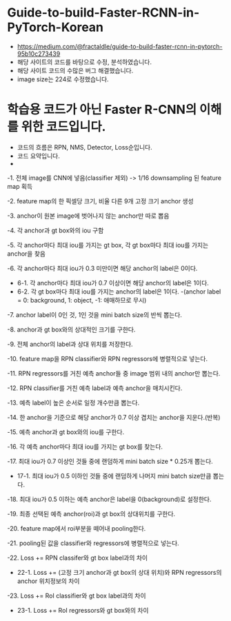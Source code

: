 # Guide-to-build-Faster-RCNN-in-PyTorch-Korean
- https://medium.com/@fractaldle/guide-to-build-faster-rcnn-in-pytorch-95b10c273439
- 해당 사이트의 코드를 바탕으로 수정, 분석하였습니다.
- 해당 사이트 코드의 수많은 버그 해결했습니다.
- image size는 224로 수정했습니다.
# 학습용 코드가 아닌 Faster R-CNN의 이해를 위한 코드입니다.
- 코드의 흐름은 RPN, NMS, Detector, Loss순입니다.
- 코드 요약입니다.
-
-1. 전체 image를 CNN에 넣음(classifier 제외) -> 1/16 downsampling 된 feature map 획득

-2. feature map의 한 픽셀당 크기, 비율 다른 9개 고정 크기 anchor 생성

-3. anchor이 원본 image에 벗어나지 않는 anchor만 따로 뽑음

-4. 각 anchor과 gt box와의 iou 구함

-5. 각 anchor마다 최대 iou를 가지는 gt box, 각 gt box마다 최대 iou를 가지는 anchor을 찾음

-6. 각 anchor마다 최대 iou가 0.3 미만이면 해당 anchor의 label은 0이다.
- 6-1. 각 anchor마다 최대 iou가 0.7 이상이면 해당 anchor의 label은 1이다.
- 6-2. 각 gt box마다 최대 iou를 가지는 anchor의 label은 1이다.
-(anchor label = 0: background, 1: object, -1: 애매하므로 무시)

-7. anchor label이 0인 것, 1인 것을 mini batch size의 반씩 뽑는다.

-8. anchor과 gt box와의 상대적인 크기를 구한다.

-9. 전체 anchor의 label과 상대 위치를 저장한다.

-10. feature map을 RPN classifier와 RPN regressors에 병렬적으로 넣는다.

-11. RPN regressors를 거친 예측 anchor들 중 image 범위 내의 anchor만 뽑는다.

-12. RPN classifier를 거친 예측 label과 예측 anchor을 매치시킨다.

-13. 예측 label이 높은 순서로 일정 개수만큼 뽑는다.

-14. 한 anchor을 기준으로 해당 anchor가 0.7 이상 겹치는 anchor을 지운다.(반복)

-15. 예측 anchor과 gt box와의 iou를 구한다.

-16. 각 예측 anchor마다 최대 iou를 가지는 gt box를 찾는다.

-17. 최대 iou가 0.7 이상인 것들 중에 랜덤하게 mini batch size * 0.25개 뽑는다.
- 17-1. 최대 iou가 0.5 이하인 것들 중에 랜덤하게 나머지 mini batch size만큼 뽑는다.

-18. 최대 iou가 0.5 이하는 예측 anchor은 label을 0(background)로 설정한다.

-19. 최종 선택된 예측 anchor(roi)과 gt box의 상대위치를 구한다.

-20. feature map에서 roi부분을 떼어내 pooling한다.

-21. pooling된 값을 classifier와 regressors에 병렬적으로 넣는다.

-22. Loss += RPN classifer와 gt box label과의 차이
- 22-1. Loss += (고정 크기 anchor과 gt box의 상대 위치)와 RPN regressors의 anchor 위치정보의 차이

-23. Loss += RoI classifier와 gt box label과의 차이
- 23-1. Loss += RoI regressors와 gt box와의 차이
